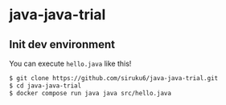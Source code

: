 # java-java-trial

## Init dev environment

You can execute `hello.java` like this!

```bash
$ git clone https://github.com/siruku6/java-java-trial.git
$ cd java-java-trial
$ docker compose run java java src/hello.java
```
